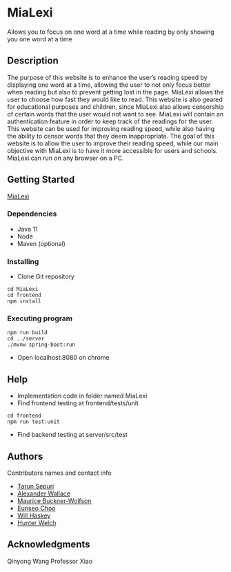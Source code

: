 # MiaLexi

Allows you to focus on one word at a time while reading by only showing you one word at a time

## Description

 The purpose of this website is to enhance the user’s reading speed by displaying one word at a time, allowing the user to not only focus better when reading but also to prevent getting lost in the page. MiaLexi allows the user to choose how fast they would like to read. This website is also geared for educational purposes and children, since MiaLexi also allows censorship of certain words that the user would not want to see. MiaLexi will contain an authentication feature in order to keep track of the readings for the user. This website can be used for improving reading speed, while also having the ability to censor words that they deem inappropriate. The goal of this website is to allow the user to improve their reading speed, while our main objective with MiaLexi is to have it more accessible for users and schools. MiaLexi can run on any browser on a PC.

## Getting Started
[MiaLexi](http://mialexi.herokuapp.com/)

### Dependencies

* Java 11
* Node
* Maven (optional)

### Installing

* Clone Git repository

 ```
cd MiaLexi
cd frontend
npm install

```


### Executing program

```
npm run build
cd ../server 
./mvnw spring-boot:run
```
* Open localhost:8080 on chrome


## Help

* Implementation code in folder named MiaLexi
* Find frontend testing at frontend/tests/unit

```
cd frontend
npm run test:unit
```

* Find backend testing at server/src/test



## Authors

Contributors names and contact info

* [Tarun Sepuri](https://www.github.com/tsepuri)
* [Alexander Wallace](https://www.github.com/skashyy)
* [Maurice Buckner-Wolfson](https://www.github.com/reecebw)
* [Eunseo Choo](https://www.github.com/eschoo)
* [Will Haskey](https://www.github.com/whaskey)
* [Hunter Welch](https://www.github.com/hwelch)





## Acknowledgments

Qinyong Wang
Professor Xiao
